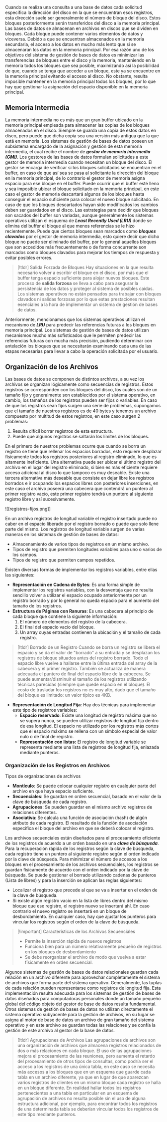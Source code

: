 Cuando se realiza una consulta a una base de datos cada solicitud especifica la dirección del disco en la que se encuentran esos registros, esta dirección suele ser generalmente el número de bloque del disco. Estos bloques posteriormente serán transferidos del disco a la memoria principal.
Las bases de datos se almacenan en archivos en discos que se dividen en bloques. Cada bloque puede contener varios elementos de datos y viceversa. Debido a que se encuentran almacenados en la memoria secundaria, el acceso a los datos en mucho más lento que si se almacenaran los datos en la memoria principal.
Por esa razón uno de los objetivos del sistema de gestión de bases de datos es minimizar las transferencias de bloques entre el disco y la memoria, manteniendo en la memoria todos los bloques que sea posible, maximizando así la posibilidad de que, cuando se tenga que acceder a un bloque, este ya se encuentre en la memoria principal evitando el acceso al disco. No obstante, resulta imposible mantener en la memoria principal todos los bloques, por lo que hay que gestionar la asignación del espacio disponible en la memoria principal.

## Memoria Intermedia

La memoria intermedia no es más que un gran buffer ubicado en la memoria principal empleada para almacenar las copias de los bloques almacenados en el disco. Siempre se guarda una copia de estos datos en disco, pero puede que dicha copia sea una versión más antigua que la que está en memoria.
Los sistemas de gestión de bases de datos poseen un subsistema encargado de la asignación y gestión de esta memoria intermedia, el cual recibe el nombre de ***gestor de memoria intermedia (GMI)***. Los gestores de las bases de datos formulan solicitudes a este gestor de memoria intermedia cuando necesitan un bloque del disco. El gestor se encarga de verificar si los bloques solicitados se encuentran en el buffer, en caso de que así sea se pasa al solicitante la dirección del bloque en la memoria principal, de lo contrario el gestor de memoria asigna espacio para ese bloque en el buffer.
Puede ocurrir que el buffer esté lleno y sea imposible ubicar el bloque solicitado en la memoria principal, en este caso el gestor de memoria descartará algunos de los bloques hasta conseguir el espacio suficiente para colocar el nuevo bloque solicitado. En caso de que los bloques descartados hayan sido modificados los cambios deben ser guardados en el disco.
Las estrategias para decidir que bloques son sacados del buffer son variadas, aunque generalmente los sistemas operativos utilizan el esquema de ***Least Recently Used (LRU)*** donde se elimina del buffer el bloque al que menos referencias se le hizo recientemente.
Puede que ciertos bloques sean marcados como ***bloques clavados*** por el gestor de memoria intermedia, esto quiere decir que dicho bloque no puede ser eliminado del buffer, por lo general aquellos bloques que son accedidos más frecuentemente o de forma concurrente son marcados como bloques clavados para mejorar los tiempos de respuesta y evitar posibles errores.

>[!tldr] Salida Forzada de Bloques
>Hay situaciones en la que resulta necesario volver a escribir el bloque en el disco, por más que el buffer tenga espacio suficiente para alojar nuevos bloques. Este proceso de **salida forzosa** se lleva a cabo para asegurar la persistencia de los datos y proteger al sistema de posibles caídas.
>Los sistemas operativos no están pensados para trabajar con bloques clavados ni salidas forzosas por lo que estas prestaciones resultan esenciales a la hora de implementar un sistema de gestión de bases de datos.

Anteriormente, mencionamos que los sistemas operativos utilizan el mecanismo de ***LRU*** para predecir las referencias futuras a los bloques en memoria principal. Los sistemas de gestión de bases de datos utilizan mecanismos mucho más sofisticados que le permiten predecir las referencias futuras con mucha más precisión, pudiendo determinar con antelación los bloques que se necesitarán examinando cada una de las etapas necesarias para llevar a cabo la operación solicitada por el usuario.

## Organización de los Archivos

Las bases de datos se componen de distintos archivos, a su vez los archivos se organizan lógicamente como secuencias de registros. Estos registros se corresponden con los bloques del disco, los cuales son de un tamaño fijo y generalmente son establecidos por el sistema operativo, en cambio, los tamaños de los registros pueden ser fijos o variables.
En caso de que los registros sean fijos surgen una serie de problemas, supongamos que el tamaño de nuestros registros es de 40 bytes y tenemos un archivo compuesto por multitud de estos registros, en este caso surgen 2 problemas:

1. Resulta difícil borrar registros de esta estructura.
2. Puede que algunos registros se saltarán los límites de los bloques.

En el primero de nuestros problemas ocurre que cuando se borra un registro se tiene que rellenar los espacios borrados, esto requiere desplazar físicamente todos los registros posteriores al registro eliminado, lo que es altamente ineficiente. Una alternativa puede ser ubicar el último registro del archivo en el lugar del registro eliminado, si bien es más eficiente requiere acceso adicional al disco lo que tampoco es muy deseable. Existe una tercera alternativa más deseable que consiste en dejar libre los registros borrados e ir ocupando los espacios libres con posteriores inserciones, en este caso el archivo poseerá una cabecera que contendrá un puntero al primer registro vacío, este primer registro tendrá un puntero al siguiente registro libre y así sucesivamente.

![[registros-fijos.png]]

En un archivo registros de longitud variable el registro insertado puede no caber en el espacio liberado por el registro borrado o puede que solo llene parte del mismo. Los registros de longitud variable surgen de varias maneras en los sistemas de gestión de bases de datos:

- Almacenamiento de varios tipos de registros en un mismo archivo.
- Tipos de registro que permiten longitudes variables para uno o varios de los campos.
- Tipos de registro que permiten campos repetidos.

Existen diversas formas de implementar los registros variables, entre ellas las siguientes:

- **Representación en Cadena de Bytes**: Es una forma simple de implementar los registros variables, con la desventaja que no resulta sencillo volver a utilizar el espacio ocupado anteriormente por un registro borrado y por lo general no queda espacio para el aumento del tamaño de los registros.
- **Estructura de Páginas con Ranuras**: Es una cabecera al principio de cada bloque que contiene la siguiente información:
	1. El número de elementos del registro de la cabecera.
	2. El final del espacio vacío del bloque.
	3. Un array cuyas entradas contienen la ubicación y el tamaño de cada registro.

>[!tldr] Borrado de un Registro
>Cuando se borra un registro se libera el espacio y se da el valor de "borrado" a su entrada y se desplazan los registros de bloque situados antes del registro borrado. Todo el espacio libre vuelve a hallarse entre la última entrada del array de la cabecera y el primer registro. También se actualiza de manera adecuada el puntero de final del espacio libre de la cabecera. Se puede aumentar/disminuir el tamaño de los registros utilizando técnicas parecidas (siempre que quede espacio en el bloque). El costo de trasladar los registros no es muy alto, dado que el tamaño del bloque es limitado: un valor típico es 4KB.

- **Representación de Longitud Fija**: Hay dos técnicas para implementar este tipo de registros variables:
	- **Espacio reservado**: Existe una longitud de registro máxima que no se supera nunca, se pueden utilizar registros de longitud fija dentro de esa longitud. El espacio no utilizado por los registros más cortos que el espacio máximo se rellena con un símbolo especial de valor nulo o de final de registro.
	- **Representación con listas:** El registro de longitud variable se representa mediante una lista de registros de longitud fija, enlazada mediante punteros.

### Organización de los Registros en Archivos

Tipos de organizaciones de archivos

- **Montículo**: Se puede colocar cualquier registro en cualquier parte del archivo en que haya espacio suficiente.
- **Secuenciales**: Se guardan en orden secuencial, basado en el valor de la clave de búsqueda de cada registro.
- **Agrupaciones**: Se pueden guardar en el mismo archivo registros de relaciones diferentes.
- **Asociativa**: Se calcula una función de asociación (hash) de algún atributo de cada registro. El resultado de la función de asociación especifica el bloque del archivo en que se deberá colocar el registro.

Los archivos secuenciales están diseñados para el procesamiento eficiente de los registros de acuerdo a un orden basado en una ***clave de búsqueda***. Para la recuperación rápida de los registros según la clave de búsqueda, cada registro tiene un puntero al siguiente registro según el orden indicado por la clave de búsqueda.
Para minimizar el número de accesos a los bloques en el procesamiento de los archivos secuenciales, los registros se guardan físicamente de acuerdo con el orden indicado por la clave de búsqueda.
Se puede gestionar el borrado utilizando cadenas de punteros (Lista de libres) y para la inserción se aplican las reglas siguientes:

- Localizar el registro que precede al que se va a insertar en el orden de la clave de búsqueda.
- Si existe algún registro vacío en la lista de libres dentro del mismo bloque que ese registro, el registro nuevo se insertará ahí. En caso contrario el nuevo registro se insertará en un bloque de desbordamiento. En cualquier caso, hay que ajustar los punteros para vincular los registros según el orden de la clave de búsqueda.

>[!important] Características de los Archivos Secuenciales
>- Permite la inserción rápida de nuevos registros
>- Funciona bien para un número relativamente pequeño de registros en los bloques de desbordamiento
>- Se debe reorganizar el archivo de modo que vuelva a estar físicamente en orden secuencial.

Algunos sistemas de gestión de bases de datos relacionales guardan cada relación en un archivo diferente para aprovechar completamente el sistema de archivos que forma parte del sistema operativo.
Generalmente, las tuplas de cada relación pueden representarse como registros de longitud fija. Esta implementación resulta adecuada para los sistemas de gestión de bases de datos diseñados para computadoras personales donde un tamaño pequeño global del código objeto del gestor de base de datos resulta fundamental.
Otros sistemas de gestión de bases de datos no utilizan directamente el sistema operativo subyacente para la gestión de archivos, en su lugar se asigna al motor de base de datos un archivo de gran tamaño del sistema operativo y en este archivo se guardan todas las relaciones y se confía la gestión de este archivo al gestor de la base de datos.

>[!tldr] Agrupaciones de Archivos
>Las agrupaciones de archivos son una organización de archivos que almacena registros relacionados de dos o más relaciones en cada bloque. El uso de las agrupaciones mejora el procesamiento de las reuniones, pero aumenta el retardo del procesamiento de otros tipos de consultas, como podría ser el acceso a los registros de una única tabla, en este caso se necesita más accesos a los bloques que en un esquema que guarde cada tabla en un archivo diferente, ya que en lugar de que aparezcan varios registros de clientes en un mismo bloque cada registro se halla en un bloque diferente.
>En realidad hallar todos los registros pertenecientes a una tabla en particular en un esquema de agrupación de archivos no resulta posible sin el uso de alguna estructura adicional, por ejemplo, para encontrar todos los registros de una determinada tabla se deberían vincular todos los registros de este tipo mediante punteros.

